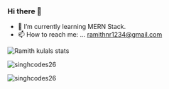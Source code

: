 ### Hi there 👋


- 🌱 I’m currently learning  MERN Stack.
- 📫 How to reach me: ... ramithnr1234@gmail.com

![Ramith kulals stats](https://github-readme-stats.vercel.app/api?username=ramith-kulal&show_icons=true&bg_color=00000000)

<p><img align="center" src="https://github-readme-stats.vercel.app/api/top-langs?username=ramith-kulal&show_icons=true&locale=en&layout=compact" alt="singhcodes26" /></p>

<p><img align="center" src="https://github-readme-streak-stats.herokuapp.com/?user=ramithkulal&" alt="singhcodes26" /></p>
